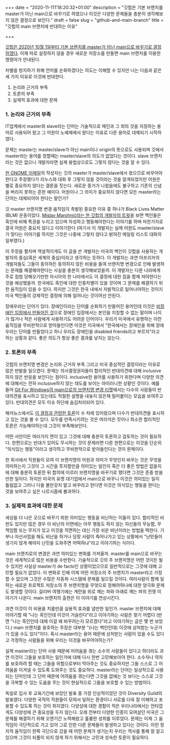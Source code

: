 +++
date = "2020-11-11T18:20:32+01:00"
description = "깃헙은 기본 브랜치를 master가 아닌 main으로 바꾸기로 하였으나 이것은 다양한 문제들을 충분히 생각해보지 않은 결정으로 보인다."
draft = false
slug = "github-and-main-branch"
title = "깃헙의 main 브랜치에 반대하는 이유"

+++

[깃헙은 2020년 10월 1일부터 기본 브랜치를 master가 아닌 main으로 바꾸기로 결정하였다](https://www.zdnet.com/article/github-to-replace-master-with-main-starting-next-month/). 이제 따로 설정하지 않을 경우 새로운 저장소를 만들면 main 브랜치를 이용한 명령어가 안내된다.

차별을 방지하기 위해 언어를 순화하겠다는 의도는 이해할 수 있지만 나는 다음과 같은 세 가지 이유로 이것에 반대한다.

1. 논리와 근거의 부족
2. 토론의 부족
3. 실제적 효과에 대한 문제

### 1. 논리와 근거의 부족

IT업계에서 master와 slave라는 단어는 기술적으로 메인과 그 외의 것을 지칭하는 용어로 사용되어 왔고 그 어원이 노예제에서 왔다는 이유로 다른 용어로 대체되기 시작하였다.

문제는 master는 master/slave가 아닌 main이나 origin의 뜻으로도 사용되며 깃에서 master라는 용어를 정할때는 master/slave의 의도가 없었다는 것이다. slave 브랜치라는 것은 없으니 개발자라면 실제 용법상으로도 그렇지 않다는 것을 알 수 있다.

[한 GNOME 이메일](https://mail.gnome.org/archives/desktop-devel-list/2020-June/msg00023.html)의 작성자는 깃의 master가 master/slave에서 왔으므로 바꾸어야한다고 주장했다가 리누스와 대화 후 그렇지 않을 것이라는 것을 알게되었지만 어원은 별로 중요하지 않다는 결론을 짓는다. 새로운 증거가 나왔음에도 불구하고 기존의 신념을 버리지 못하는 흔한 예이다. 어원이나 그 의미가 중요하지 않다면 모든 master라는 단어는 대체되어야 한다는 말인가?

깃 master 브랜치명 변경 움직임이 촉발된 중요한 이유 중 하나가 Black Lives Matter (BLM) 운동이었다. [Mislav Marohnić라는 한 깃헙의 개발자의 트윗](https://twitter.com/mislav/status/1270388510684598272)을 보면 백인들은 흑인에 비해 특권을 누리고 있으며 자성하고 행동해야한다는 이야기를 하며 마찬가지로 결국 어원은 중요치 않다고 이야기한다 (여기서 이 개발자는 실제 어원도 master/slave가 맞다는 이야기를 하지만 그것은 나중에 그렇지 않다고 밝혀진 메일링 리스트 대화의 일부였다.) 

이 주장을 펼치며 역설적이게도 이 글을 쓴 개발자는 미국의 백인이 깃헙을 사용하는 개발자의 중심(혹은 세계의 중심)이라고 생각하는 듯하다. 이 개발자는 과연 아프리카의 개발자들도 그들이 동의하든 동의하지 않든 비용을 들여 브랜치명 변경으로 인해 발생하는 문제를 해결해야한다는 사실을 충분히 생각해보았을까. 이 개발자는 다른 나라에게 주로 침범 당해오기만한 아시아의 한 나라에서도 이 결정에 대한 짐을 함께 져야한다는 것을 예상했을까. 한국에도 흑인에 대한 인종차별이 있을 것이며 그 문제를 해결하기 위한 움직임이 있을 수 있다. 하지만 그것은 한국 내에서 자발적으로 일어나야하는 것이지 미국 백인들의 강제적인 결정에 의해 일어나는 것이어선 안된다.

장애우라는 단어가 있다. 장애인이라는 단어를 순화하기 만들어진 용어인데 이것은 [비장애인 입장에서 만들어진 것](https://post.naver.com/viewer/postView.nhn?volumeNo=6417211&memberNo=3187643)으로 장애인 입장에서는 본인을 지칭할 수 없는 말이며 나이가 많거나 적은 사람에게 사용하기도 어려운 단어이다. 우리가 미국에서 유행하는 이런 움직임을 무비판적으로 받아들인다면 이것은 미국에서 "한국에서는 장애인을 위해 장애우라는 단어를 만들었다고 하니 우리도 장애인을 disabled friends라고 부르자"라고 하는 상황과 같다. 좋은 의도가 항상 좋은 결과를 낳지는 않는다.

### 2. 토론의 부족

깃헙의 브랜치명 변경은 논리와 근거의 부족 그리고 미국 중심적인 결정이라는 이유로 많은 반발을 일으켰다. 문제는 의사결정권자들이 합리적인 반대의견에 대해 inclusive하지 않은 반응을 보인다는 점이다. inclusive한 용어를 사용하기 위한다며 다양한 의견에 대해서는 전혀 inclusive하지 않는 태도를 보이는 아이러니한 상황인 것이다. 예를 들어 [Git For Windows의 main으로의 브랜치명 변경 티켓](https://github.com/git-for-windows/git/issues/2674)에서는 다수의 사람들이 반대의견을 표시하고 있는데도 적절한 설명을 내놓지 않은채 밀어붙이는 모습을 보여주고 있다. 반대의견은 모두 이슈 하단에 숨김처리되어 있다.

해커뉴스에서도 [이 결정과 관련한 토론](https://news.ycombinator.com/item?id=23500093)이 수 차례 있어왔으며 다수가 반대의견을 표시하고 있는 것을 볼 수 있다. 모두를 만족시키려는 것은 어리석은 짓이나 최소한 합리적인 토론은 가능해야하는데 그것이 부족해보인다.

어떤 사안이든 여러가지 면이 있고 그것에 대해 충분히 토론하고 검토하는 것이 필요하다. 한편으로는 반대가 있어도 무시하는 것이 문제라면 다른 한편으로는 이것을 단순히 "의식있는 행동"이라고 생각하고 무비판적으로 받아들인다는 것이 문제이다.

한 회사에서 직원들이 모여 이 브랜치명의 어원과 의미가 무엇인지 바꾸는 것은 무엇을 의미하는지 그것이 그 시간을 투자할만큼 의미있는 일인지 혹은 더 좋은 방법은 없을지에 대해 충분히 토론한 뒤 합의에 이르러 브랜치명을 바꾸기로 했다면 그것은 존중 받을만한 일이다. 하지만 미국의 유명 대기업에서 main으로 바꾸니 이것은 의미있는 일이 틀림없고 그러니 다들 불만갖지 말고 바꾸라고 한다면 이것은 의식있는 행동을 한다는 것을 보여주고 싶은 나르시즘에 불과하다.

### 3. 실제적 효과에 대한 문제

세상을 더 나은 곳으로 바꾸기 위한 의미있는 행동을 비난하는 이들이 있다. 합리적인 비판도 있지만 많은 경우 이 비난의 이면에는 아무 행동도 하지 않는 자신들의 무능함, 무책임함 또는 무지가 있고 이것을 직면하는 대신 가장 쉬운 비난이라는 방법을 택한다. 기부나 자선사업을 해도 비난을 하거나 당장 사람이 죽어나가고 있는 상황에서 "난민들이 생기지 않게 해야지 난민을 도와주면 어떡하냐"라고 이야기하는 식이다.

main 브랜치로의 변경은 과연 의미있는 변화를 가져올까. master를 main으로 바꾸는 것은 세계적으로 많은 비용을 수반한다. 기술적으로 깃의 주 브랜치명은 어떤 것이든 될 수 있지만 사실상 master가 de facto인 상황이었으므로 일반적으로는 그것에 대해 고민할 필요가 없었다. 이 변화로 인해 이제 어떤 저장소의 주 브랜치가 master라고 가정할 수 없으며 그것은 수많은 자동화 시스템에 문제를 일으킬 것이다. 여러사람이 함께 일하는 새로운 프로젝트 저장소의 주 브랜치명을 무엇으로 정해야하나에 대한 양극화 문제도 발생할 것이다. 걸리버 여행기에는 계란을 위로 깨는 파와 아래로 깨는 파의 전쟁 이야기가 나온다. main 브랜치의 출현은 이 이야기를 연상시킨다.

과연 이것이 이 비용을 치를만큼 실용적 효과를 낼만한 일인가. master 브랜치에 대해 이야기할 때 "나는 흑인인데 이것이 거슬린다"라고 이야기하는 사람은 찾기 어렵다 (반면 "나는 흑인인데 대체 이걸 왜 바꾸려는지 모르겠다"라고 이야기하는 글은 몇 번 보았다.) main 브랜치를 옹호하는 주장은 대부분 "(나는 백인인데) 이것에 상처받는 누군가가 있을 수도 있다"이다. 혹시 master라는 용어 때문에 상처받는 사람이 있을 수도 있다고 걱정하는 사람들을 위해 우리는 이것을 바꾸어야하는가?

실제 master라는 단어 사용 때문에 어려움을 겪는 소수의 사람들이 있다고 하더라도 과연 이것이 그들을 보호하는 일인가에 대해 다시 한번 고민해보아야 한다. 소수자나 약자를 보호하려 할 때는 그들을 위험으로부터 막아주는 것도 중요하지만 그들 스스로 그 어려움을 이겨낼 수 있도록 도와주는 것도 중요하다. master라는 단어는 일상적으로 사용되는 단어인데 그 단어 때문에 어려움을 겪는다면 그것을 없애는 것 보다는 스스로 그것을 극복할 수 있는 도움을 주는 것이 현실적으로 그들을 보호할 수 있는 방법이다.

독일로 입사 후 교육기간에 보았던 발표 중 가장 인상적이었던 것이 Diversity Guild의 발표였다. 다양한 국적의 직원들이 모여서 일하는 환경이니 서로를 더욱 잘 이해하고 포용할 수 있도록 하는 것이 취지였다. 다양성에 대한 경험이 적은 우리나라에서는 안타깝게도 다양성에 큰 중요성을 두지 않는다. 오래 전부터 다양한 인종이 모여살던 미국은 그 문제를 해결하기 위해 오랜기간 노력해왔고 훌륭한 성취를 이루었다. 문제는 이제 그 움직임이 극단적으로 가고 있어 그로 인한 다른 문제들이 발생하고 있다는 것이다. 이런 정치적 움직임이 한쪽 극단으로 갔을 때 어떤 문제가 생기는지 우리는 역사를 통해 잘 알고 있으며 그것이 되풀이 되지 않게 하기 위해서는 고민과 성숙한 토론이 필요하다.
